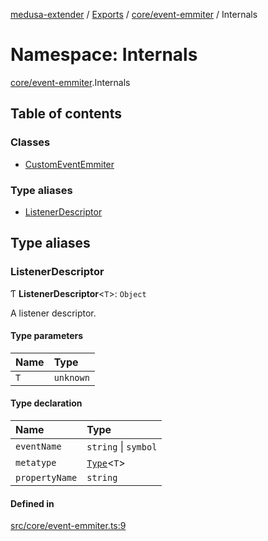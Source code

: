 [medusa-extender](../README.md) / [Exports](../modules.md) / [core/event-emmiter](core_event_emmiter.md) / Internals

# Namespace: Internals

[core/event-emmiter](core_event_emmiter.md).Internals

## Table of contents

### Classes

- [CustomEventEmmiter](../classes/core_event_emmiter.Internals.CustomEventEmmiter.md)

### Type aliases

- [ListenerDescriptor](core_event_emmiter.Internals.md#listenerdescriptor)

## Type aliases

### ListenerDescriptor

Ƭ **ListenerDescriptor**<`T`\>: `Object`

A listener descriptor.

#### Type parameters

| Name | Type |
| :------ | :------ |
| `T` | `unknown` |

#### Type declaration

| Name | Type |
| :------ | :------ |
| `eventName` | `string` \| `symbol` |
| `metatype` | [`Type`](../interfaces/core_types.Type.md)<`T`\> |
| `propertyName` | `string` |

#### Defined in

[src/core/event-emmiter.ts:9](https://github.com/adrien2p/medusa-extender/blob/4c4f0f5/src/core/event-emmiter.ts#L9)
